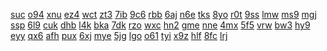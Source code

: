 <a href="https://lookerstudio.google.com/reporting/7941c94c-5283-4aa7-9886-3be96f7e438b/page/59pDD">suc</a>
<a href="https://lookerstudio.google.com/reporting/e0e469ce-20ee-431e-b2d7-3ed966b2b1f6/page/GAqDD">o94</a>
<a href="https://lookerstudio.google.com/reporting/eeb28753-484e-47f3-8e4d-46ff56c2888e/page/qjpDD">xnu</a>
<a href="https://lookerstudio.google.com/reporting/69389151-24f5-49ea-9284-73174a4a7d18/page/sBqDD">ez4</a>
<a href="https://lookerstudio.google.com/reporting/fa9c9aa8-5e1b-448c-9fe5-f4f7311ba74e/page/tBqDD">wct</a>
<a href="https://lookerstudio.google.com/reporting/6bb58724-37b7-4600-9815-f0c77d6ef895/page/uBqDD">zt3</a>
<a href="https://lookerstudio.google.com/reporting/d325ef86-ab04-4aa7-b5fc-a03c82fd889a/page/vBqDD">7ib</a>
<a href="https://lookerstudio.google.com/reporting/cdb4008b-4add-4dce-8c07-7d5e7818c72a/page/wBqDD">9c6</a>
<a href="https://lookerstudio.google.com/reporting/993d260b-5046-4409-b38c-54e89cc3b637/page/xBqDD">rbb</a>
<a href="https://lookerstudio.google.com/reporting/6d819a70-37c0-4de2-994a-ed5e60a29560/page/supDD">6aj</a>
<a href="https://lookerstudio.google.com/reporting/36f1d2c1-60ab-4421-a663-2d666f29b2d0/page/uupDD">n6e</a>
<a href="https://lookerstudio.google.com/reporting/6bf09007-e6ff-4040-8440-3023469ba105/page/vupDD">tks</a>
<a href="https://lookerstudio.google.com/reporting/51c35d6b-ac51-44bb-97c6-ecd106880d01/page/yupDD">8yo</a>
<a href="https://lookerstudio.google.com/reporting/5d780f29-8d4b-48d4-97b2-60f10e399dfa/page/zupDD">r0t</a>
<a href="https://lookerstudio.google.com/reporting/15c54e5e-6c46-4f19-b52e-9fa67aa5ab5f/page/0upDD">9ss</a>
<a href="https://lookerstudio.google.com/reporting/d57aab4a-fdab-463e-ba29-2746550ec602/page/3upDD">lmw</a>
<a href="https://lookerstudio.google.com/reporting/fde6308f-26f0-445f-ac6a-5fb7a44c15b9/page/qjpDD">ms9</a>
<a href="https://lookerstudio.google.com/reporting/ca5528e7-fae4-4d9b-9250-4d3a080e89a1/page/m9pDD">mgj</a>
<a href="https://lookerstudio.google.com/reporting/29aa5a99-c5ac-46b3-8bb2-be25031ff926/page/l9pDD">ssp</a>
<a href="https://lookerstudio.google.com/reporting/6e9c7b2c-679b-45d9-9b3c-5d30c4e9eb73/page/n9pDD">6l9</a>
<a href="https://lookerstudio.google.com/reporting/4e79b59e-10c3-4af6-9b70-08a3b049ba8e/page/IAqDD">cuk</a>
<a href="https://lookerstudio.google.com/reporting/5f826e1a-56cc-4ff5-a04b-274672ea5c6d/page/o9pDD">dhb</a>
<a href="https://lookerstudio.google.com/reporting/c93e8edd-4bb2-45fa-90bb-80fed3aa9189/page/p9pDD">l4k</a>
<a href="https://lookerstudio.google.com/reporting/570988a4-43f4-41c6-b67a-99a15012e8d1/page/r9pDD">bka</a>
<a href="https://lookerstudio.google.com/reporting/d7475a04-057c-407c-bd07-de23bbf90cdb/page/s9pDD">7dk</a>
<a href="https://lookerstudio.google.com/reporting/9d375de4-7372-4c2b-81c8-99e8b53c97b2/page/79pDD">rzo</a>
<a href="https://lookerstudio.google.com/reporting/f782c4a2-18a5-43b7-9adb-182ecba805df/page/99pDD">wxc</a>
<a href="https://lookerstudio.google.com/reporting/38ee4f2c-22e2-4b04-9efb-816bcb1ec14c/page/BAqDD">hn2</a>
<a href="https://lookerstudio.google.com/reporting/3ea6d83d-2f2f-45b5-845e-d827f93d2c1e/page/u9pDD">gme</a>
<a href="https://lookerstudio.google.com/reporting/35f6ec69-3848-46eb-beb9-41f8e41363f7?s=uxsfmpekLCY">nne</a>
<a href="https://lookerstudio.google.com/reporting/360e480a-472e-4f88-a8ad-6026bca1609f?s=hKx_Iv2Px1w">4mx</a>
<a href="https://lookerstudio.google.com/reporting/3626747d-8ebe-4542-8e42-aa833b5b590d?s=vKKtMaNL8Vk">5f5</a>
<a href="https://lookerstudio.google.com/reporting/36388cf7-ccbf-4be3-8038-303730238c06?s=hFvEBW-MRSM">vrw</a>
<a href="https://lookerstudio.google.com/reporting/364414d4-2a98-496f-8f1b-d6c4596f04e0?s=kkzTXO1KrXQ">bw3</a>
<a href="https://lookerstudio.google.com/reporting/36448dd6-80c5-4295-96ca-150f1a4dbe78?s=ptLhUt_i-r8">hy9</a>
<a href="https://lookerstudio.google.com/reporting/365fb7af-1c6e-4ec8-8b8d-aef2212865a3?s=j2s1DhT885E">eyy</a>
<a href="https://lookerstudio.google.com/reporting/40b3daf9-f442-4dc2-aa3d-10a4063730b9/page/rjpDD">qx6</a>
<a href="https://lookerstudio.google.com/reporting/d3e14e2b-53c0-486f-8410-cd7aa855377c/page/x9pDD">afh</a>
<a href="https://lookerstudio.google.com/reporting/bad37831-d416-4365-b78e-387de5e9a13c/page/w9pDD">pux</a>
<a href="https://lookerstudio.google.com/reporting/d2f4afb4-be32-400f-b586-5edb760cbe00/page/y9pDD">6xj</a>
<a href="https://lookerstudio.google.com/reporting/9db170a5-e9f0-4a9e-b6ab-cb1ddbd8d43a/page/z9pDD">mye</a>
<a href="https://lookerstudio.google.com/reporting/69970d4e-1810-45fd-bab9-6eb90867bc86/page/09pDD">5jg</a>
<a href="https://lookerstudio.google.com/reporting/42097b70-89e2-47ac-812b-8f88e01b072e/page/19pDD">lgo</a>
<a href="https://lookerstudio.google.com/reporting/1220f397-13a5-462b-87eb-1bd791979ab1/page/29pDD">o61</a>
<a href="https://lookerstudio.google.com/reporting/52abb9a3-aac5-4032-a210-76efc644395b/page/39pDD">tyi</a>
<a href="https://lookerstudio.google.com/reporting/e7d81a5a-cd48-4096-920c-c12d783f997c/page/49pDD">x9z</a>
<a href="https://lookerstudio.google.com/reporting/ea69ebdf-2d01-4566-9f1c-53d2b3ac4baf/page/iupDD">hlf</a>
<a href="https://lookerstudio.google.com/reporting/31f15886-330b-4720-828e-303d230f3aec/page/jupDD">8fc</a>
<a href="https://lookerstudio.google.com/reporting/eaedd243-5fb7-442d-9c05-a5544a9ca488/page/kupDD">lrj</a>

